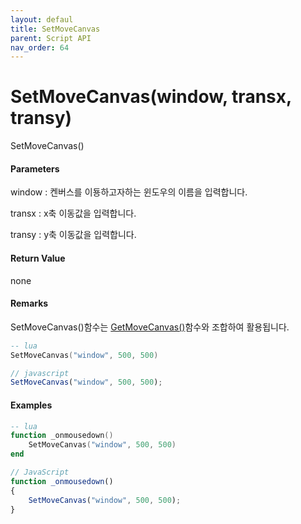 ```yaml
---
layout: defaul
title: SetMoveCanvas
parent: Script API
nav_order: 64
---
```

# SetMoveCanvas\(window, transx, transy\)

SetMoveCanvas\(\)

#### Parameters

window : 켄버스를 이둉하고자하는 윈도우의 이름을 입력합니다.

transx : x축 이동값을 입력합니다.

transy : y축 이동값을 입력합니다.

#### Return Value

none

#### Remarks

SetMoveCanvas\(\)함수는 [GetMoveCanvas\(\)](/ScriptAPI\GetMoveCanvas.html)함수와 조합하여 활용됩니다.

```lua
-- lua
SetMoveCanvas("window", 500, 500)
```

```js
// javascript
SetMoveCanvas("window", 500, 500);
```

#### 

#### Examples

```lua
-- lua
function _onmousedown()
    SetMoveCanvas("window", 500, 500)
end
```

```js
// JavaScript
function _onmousedown()
{    
    SetMoveCanvas("window", 500, 500);
}
```



